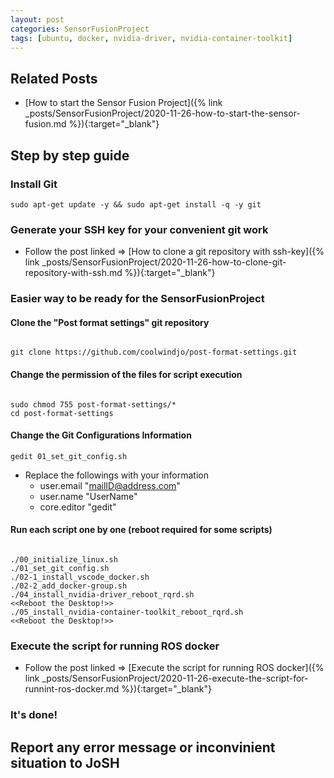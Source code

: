 ```yaml
---
layout: post
categories: SensorFusionProject
tags: [ubuntu, docker, nvidia-driver, nvidia-container-toolkit]
---
```


## Related Posts

- [How to start the Sensor Fusion Project]({% link _posts/SensorFusionProject/2020-11-26-how-to-start-the-sensor-fusion.md %}){:target="_blank"}


## Step by step guide

### Install Git

```terminal
sudo apt-get update -y && sudo apt-get install -q -y git
```

### Generate your SSH key for your convenient git work

- Follow the post linked => [How to clone a git repository with ssh-key]({% link _posts/SensorFusionProject/2020-11-26-how-to-clone-git-repository-with-ssh.md %}){:target="_blank"}


### Easier way to be ready for the SensorFusionProject

#### Clone the "Post format settings" git repository

```terminal

git clone https://github.com/coolwindjo/post-format-settings.git

```
#### Change the permission of the files for script execution

```terminal

sudo chmod 755 post-format-settings/*
cd post-format-settings

```

#### Change the Git Configurations Information

```terminal
gedit 01_set_git_config.sh
```

- Replace the followings with your information
  - user.email "mailID@address.com"
  - user.name "UserName"
  - core.editor "gedit"

#### Run each script one by one (reboot required for some scripts)

```terminal

./00_initialize_linux.sh
./01_set_git_config.sh
./02-1_install_vscode_docker.sh
./02-2_add_docker-group.sh
./04_install_nvidia-driver_reboot_rqrd.sh
<<Reboot the Desktop!>>
./05_install_nvidia-container-toolkit_reboot_rqrd.sh
<<Reboot the Desktop!>>

```

### Execute the script for running ROS docker

- Follow the post linked => [Execute the script for running ROS docker]({% link _posts/SensorFusionProject/2020-11-26-execute-the-script-for-runnint-ros-docker.md %}){:target="_blank"}


### It's done!


## Report any error message or inconvinient situation to JoSH
